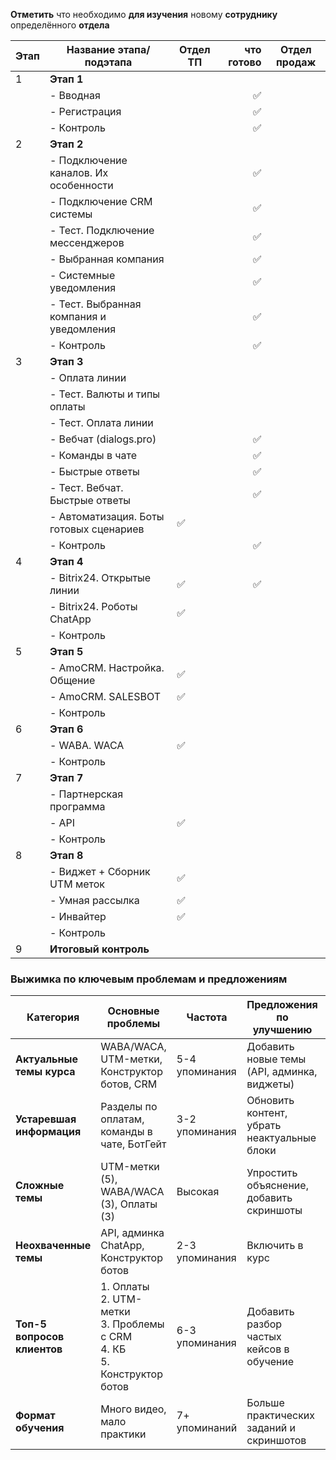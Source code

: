 **Отметить** что необходимо **для изучения** новому **сотруднику** определённого **отдела**

| Этап | Название этапа/подэтапа                  | Отдел ТП | что готово | Отдел продаж |
| ---- | ---------------------------------------- | -------- | ---------: | ------------ |
| 1    | **Этап 1**                               |          |            |              |
|      | - Вводная                                |          |          ✅ |              |
|      | - Регистрация                            |          |          ✅ |              |
|      | - Контроль                               |          |          ✅ |              |
| 2    | **Этап 2**                               |          |            |              |
|      | - Подключение каналов. Их особенности    |          |          ✅ |              |
|      | - Подключение CRM системы                |          |          ✅ |              |
|      | - Тест. Подключение мессенджеров         |          |          ✅ |              |
|      | - Выбранная компания                     |          |          ✅ |              |
|      | - Системные уведомления                  |          |          ✅ |              |
|      | - Тест. Выбранная компания и уведомления |          |          ✅ |              |
|      | - Контроль                               |          |          ✅ |              |
| 3    | **Этап 3**                               |          |            |              |
|      | - Оплата линии                           |          |            |              |
|      | - Тест. Валюты и типы оплаты             |          |            |              |
|      | - Тест. Оплата линии                     |          |            |              |
|      | - Вебчат (dialogs.pro)                   |          |          ✅ |              |
|      | - Команды в чате                         |          |          ✅ |              |
|      | - Быстрые ответы                         |          |          ✅ |              |
|      | - Тест. Вебчат. Быстрые ответы           |          |          ✅ |              |
|      | - Автоматизация. Боты готовых сценариев  | ✅        |            |              |
|      | - Контроль                               |          |          ✅ |              |
| 4    | **Этап 4**                               |          |            |              |
|      | - Bitrix24. Открытые линии               | ✅        |          ✅ |              |
|      | - Bitrix24. Роботы ChatApp               | ✅        |            |              |
|      | - Контроль                               |          |            |              |
| 5    | **Этап 5**                               |          |            |              |
|      | - AmoCRM. Настройка. Общение             | ✅        |            |              |
|      | - AmoCRM. SALESBOT                       | ✅        |            |              |
|      | - Контроль                               |          |            |              |
| 6    | **Этап 6**                               |          |            |              |
|      | - WABA. WACA                             | ✅        |            |              |
|      | - Контроль                               |          |            |              |
| 7    | **Этап 7**                               |          |            |              |
|      | - Партнерская программа                  |          |            |              |
|      | - API                                    | ✅        |            |              |
|      | - Контроль                               |          |            |              |
| 8    | **Этап 8**                               |          |            |              |
|      | - Виджет + Сборник UTM меток             | ✅        |            |              |
|      | - Умная рассылка                         | ✅        |            |              |
|      | - Инвайтер                               | ✅        |            |              |
|      | - Контроль                               |          |            |              |
| 9    | **Итоговый контроль**                    |          |            |              |
### **Выжимка по ключевым проблемам и предложениям**

| **Категория**               | **Основные проблемы**                                                                   | **Частота**    | **Предложения по улучшению**                | **Частота**    |
| --------------------------- | --------------------------------------------------------------------------------------- | -------------- | ------------------------------------------- | -------------- |
| **Актуальные темы курса**   | WABA/WACA, UTM-метки, Конструктор ботов, CRM                                            | 5-4 упоминания | Добавить новые темы (API, админка, виджеты) | 2-3 упоминания |
| **Устаревшая информация**   | Разделы по оплатам, команды в чате, БотГейт                                             | 3-2 упоминания | Обновить контент, убрать неактуальные блоки | 5+ упоминаний  |
| **Сложные темы**            | UTM-метки (5), WABA/WACA (3), Оплаты (3)                                                | Высокая        | Упростить объяснение, добавить скриншоты    | 7 упоминаний   |
| **Неохваченные темы**       | API, админка ChatApp, Конструктор ботов                                                 | 2-3 упоминания | Включить в курс                             | 2-3 упоминания |
| **Топ-5 вопросов клиентов** | 1. Оплаты  <br>2. UTM-метки  <br>3. Проблемы с CRM  <br>4. КБ  <br>5. Конструктор ботов | 6-3 упоминания | Добавить разбор частых кейсов в обучение    | —              |
| **Формат обучения**         | Много видео, мало практики                                                              | 7+ упоминаний  | Больше практических заданий и скриншотов    | 9 упоминаний   |

